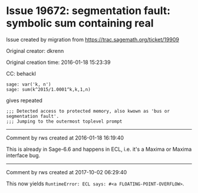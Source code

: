 # Issue 19672: segmentation fault: symbolic sum containing real

Issue created by migration from https://trac.sagemath.org/ticket/19909

Original creator: dkrenn

Original creation time: 2016-01-18 15:23:39

CC:  behackl


```
sage: var('k, n')
sage: sum(k^2015/1.0001^k,k,1,n)
```

gives repeated

```
;;; Detected access to protected memory, also kwown as 'bus or segmentation fault'.
;;; Jumping to the outermost toplevel prompt
```




---

Comment by rws created at 2016-01-18 16:19:40

This is already in Sage-6.6 and happens in ECL, i.e. it's a Maxima or Maxima interface bug.


---

Comment by rws created at 2017-10-02 06:29:40

This now yields `RuntimeError: ECL says: #<a FLOATING-POINT-OVERFLOW>`.
